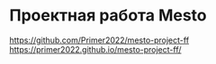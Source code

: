 # Проектная работа Mesto

https://github.com/Primer2022/mesto-project-ff
https://primer2022.github.io/mesto-project-ff/

